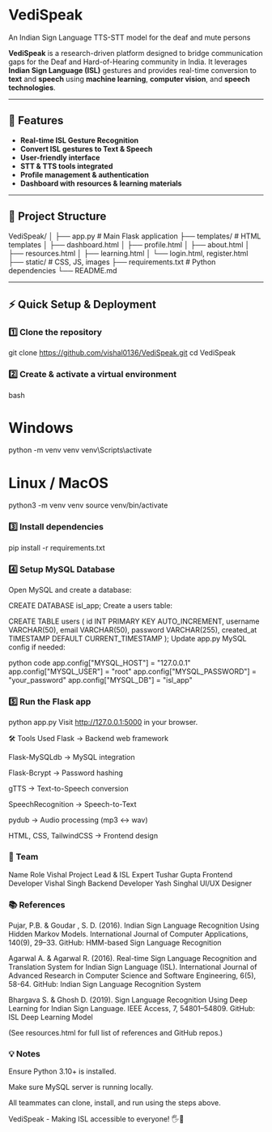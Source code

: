 # VediSpeak
An Indian Sign Language TTS-STT model for the deaf and mute persons

**VediSpeak** is a research-driven platform designed to bridge communication gaps for the Deaf and Hard-of-Hearing community in India. It leverages **Indian Sign Language (ISL)** gestures and provides real-time conversion to **text** and **speech** using **machine learning**, **computer vision**, and **speech technologies**.

---

## 🌟 Features

- **Real-time ISL Gesture Recognition**
- **Convert ISL gestures to Text & Speech**
- **User-friendly interface**
- **STT & TTS tools integrated**
- **Profile management & authentication**
- **Dashboard with resources & learning materials**

---

## 📂 Project Structure

VediSpeak/
│
├── app.py # Main Flask application
├── templates/ # HTML templates
│ ├── dashboard.html
│ ├── profile.html
│ ├── about.html
│ ├── resources.html
│ ├── learning.html
│ └── login.html, register.html
├── static/ # CSS, JS, images
├── requirements.txt # Python dependencies
└── README.md

---

## ⚡ Quick Setup & Deployment

### 1️⃣ Clone the repository
git clone https://github.com/vishal0136/VediSpeak.git
cd VediSpeak
### 2️⃣ Create & activate a virtual environment
bash
# Windows
python -m venv venv
venv\Scripts\activate

# Linux / MacOS
python3 -m venv venv
source venv/bin/activate

### 3️⃣ Install dependencies

pip install -r requirements.txt

### 4️⃣ Setup MySQL Database

Open MySQL and create a database:

CREATE DATABASE isl_app;
Create a users table:

CREATE TABLE users (
    id INT PRIMARY KEY AUTO_INCREMENT,
    username VARCHAR(50),
    email VARCHAR(50),
    password VARCHAR(255),
    created_at TIMESTAMP DEFAULT CURRENT_TIMESTAMP
);
Update app.py MySQL config if needed:

python code
app.config["MYSQL_HOST"] = "127.0.0.1"
app.config["MYSQL_USER"] = "root"
app.config["MYSQL_PASSWORD"] = "your_password"
app.config["MYSQL_DB"] = "isl_app"

### 5️⃣ Run the Flask app
python app.py
Visit http://127.0.0.1:5000 in your browser.

🛠️ Tools Used
Flask → Backend web framework

Flask-MySQLdb → MySQL integration

Flask-Bcrypt → Password hashing

gTTS → Text-to-Speech conversion

SpeechRecognition → Speech-to-Text

pydub → Audio processing (mp3 ↔ wav)

HTML, CSS, TailwindCSS → Frontend design

### 👥 Team
Name	Role
Vishal 	Project Lead & ISL Expert
Tushar Gupta	Frontend Developer
Vishal Singh	Backend Developer
Yash Singhal	UI/UX Designer

### 📚 References
Pujar, P.B. & Goudar , S. D. (2016). Indian Sign Language Recognition Using Hidden Markov Models. International Journal of Computer Applications, 140(9), 29–33.
GitHub: HMM-based Sign Language Recognition

Agarwal A. & Agarwal R. (2016). Real-time Sign Language Recognition and Translation System for Indian Sign Language (ISL). International Journal of Advanced Research in Computer Science and Software Engineering, 6(5), 58-64.
GitHub: Indian Sign Language Recognition System

Bhargava S. & Ghosh D. (2019). Sign Language Recognition Using Deep Learning for Indian Sign Language. IEEE Access, 7, 54801–54809.
GitHub: ISL Deep Learning Model

(See resources.html for full list of references and GitHub repos.)

### 💡 Notes
Ensure Python 3.10+ is installed.

Make sure MySQL server is running locally.

All teammates can clone, install, and run using the steps above.

VediSpeak - Making ISL accessible to everyone! 🖐️💬
 
